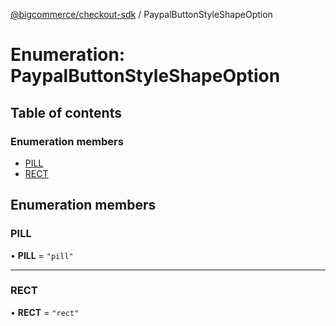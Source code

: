 [@bigcommerce/checkout-sdk](../README.md) / PaypalButtonStyleShapeOption

# Enumeration: PaypalButtonStyleShapeOption

## Table of contents

### Enumeration members

- [PILL](PaypalButtonStyleShapeOption.md#pill)
- [RECT](PaypalButtonStyleShapeOption.md#rect)

## Enumeration members

### PILL

• **PILL** = `"pill"`

___

### RECT

• **RECT** = `"rect"`
